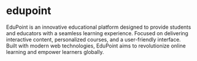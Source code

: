 # edupoint
EduPoint is an innovative educational platform designed to provide students and educators with a seamless learning experience. Focused on delivering interactive content, personalized courses, and a user-friendly interface. Built with modern web technologies, EduPoint aims to revolutionize online learning and empower learners globally.
